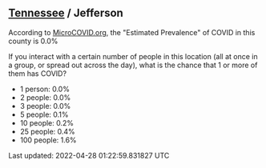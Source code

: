 
## [Tennessee](/united-states/tennessee) / Jefferson

According to [MicroCOVID.org](http://microcovid.org),
the "Estimated Prevalence" of COVID in this county is 0.0%

If you interact with a certain number of people in this location
(all at once in a group, or spread out across the day), what is the chance that
1 or more of them has COVID?

- 1 person: 0.0%
- 2 people: 0.0%
- 3 people: 0.0%
- 5 people: 0.1%
- 10 people: 0.2%
- 25 people: 0.4%
- 100 people: 1.6%

Last updated: 2022-04-28 01:22:59.831827 UTC

